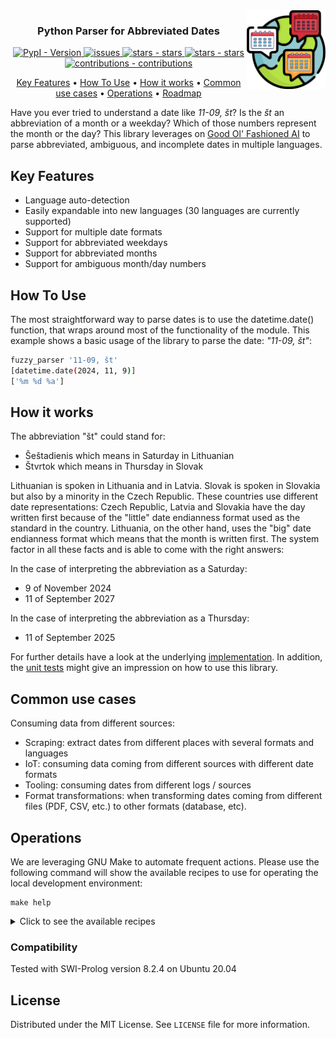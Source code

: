 <img src="https://raw.githubusercontent.com/crgz/fuzzy_dates/master/.github/images/logo.svg" width="25%" align="right" style="border:0px solid white">

<h3 align="center">Python Parser for Abbreviated Dates</h3>

<p align="center">
    <a href="https://pypi.python.org/pypi/fuzzy_dates">
        <img src="https://img.shields.io/pypi/v/fuzzy_dates.svg" alt="PypI - Version">
    </a>
    <a href="https://github.com/crgz/fuzzy_dates/issues">
        <img src="https://img.shields.io/github/issues/crgz/fuzzy_dates.svg" alt="issues">
    </a>
    <a href="https://github.com/crgz/fuzzy_dates/stargazers">
        <img src="https://img.shields.io/github/stars/crgz/fuzzy_dates.svg" alt="stars - stars">
    </a>
    <a href="https://github.com/crgz/fuzzy_dates/graphs/contributors">
        <img src="https://img.shields.io/github/contributors/crgz/fuzzy_dates.svg" alt="stars - stars">
    </a>
    <a href="https://github.com/crgz/fuzzy_dates/blob/master/CONTRIBUTING.md">
        <img src="https://img.shields.io/badge/contributions-welcome-brightgreen.svg?style=flat" alt="contributions - contributions">
    </a>
</p>

<p align="center">
    <a href="#user-content-key-features">Key Features</a> •
    <a href="#user-content-how-to-use">How To Use</a> •
    <a href="#user-content-how-it-works">How it works</a> •
    <a href="#user-content-common-use-cases">Common use cases</a> •
    <a href="#user-content-operations">Operations</a> •
    <a href="#user-content-roadmap">Roadmap</a>
</p>

Have you ever tried to understand a date like *11-09, št*? Is the *št* an abbreviation of a month or a weekday? Which of
those numbers represent the month or the day? This library leverages on [Good Ol' Fashioned
AI](https://www.cambridge.org/core/books/abs/cambridge-handbook-of-artificial-intelligence/gofai/FCF7D6DD921658FE8AE9F2A2B0FECBDD)
to parse abbreviated, ambiguous, and incomplete dates in multiple languages.

## Key Features

* Language auto-detection
* Easily expandable into new languages (30 languages are currently supported)
* Support for multiple date formats
* Support for abbreviated weekdays
* Support for abbreviated months
* Support for ambiguous month/day numbers

## How To Use

The most straightforward way to parse dates is to use the datetime.date() function, that wraps around most of the
functionality of the module.  This example shows a basic usage of the library to parse the date: *"11-09, št"*:

```bash
fuzzy_parser '11-09, št'
[datetime.date(2024, 11, 9)]
['%m %d %a']
```

## How it works

The abbreviation "št" could stand for:
- Šeštadienis which means in Saturday in Lithuanian
- Štvrtok which means in Thursday in Slovak

Lithuanian is spoken in Lithuania and in Latvia. Slovak is spoken in Slovakia but also by a minority in the Czech Republic.
These countries use different date representations: Czech Republic, Latvia and Slovakia have the day written first because of
the "little" date endianness format used as the standard in the country. Lithuania, on the other hand, uses the "big" date
endianness format which means that the month is written first. The system factor in all these facts and is able to come with
the right answers:

In the case of interpreting the abbreviation as a Saturday:
-  9 of November 2024
- 11 of September 2027

In the case of interpreting the abbreviation as a Thursday:
- 11 of September 2025

For further details have a look at the underlying
[implementation](https://github.com/crgz/abbreviated_dates/blob/main/prolog/abbreviated_dates.pl). In addition, the [unit
tests](https://github.com/crgz/abbreviated_dates/blob/main/prolog/abbreviated_dates.pl.plt) might give an impression on how
to use this library.

## Common use cases

Consuming data from different sources:

* Scraping: extract dates from different places with several formats and languages
* IoT: consuming data coming from different sources with different date formats
* Tooling: consuming dates from different logs / sources
* Format transformations: when transforming dates coming from different files (PDF, CSV, etc.) to other formats (database, etc).

## Operations

We are leveraging GNU Make to automate frequent actions. Please use the following command will show the available recipes
to use for operating the local development environment:

```commandline
make help
```
<details>
  <summary>Click to see the available recipes</summary>

| Command     | Description                                                         |
|-------------|---------------------------------------------------------------------|
| help        | Print this help                                                     |
| synchronize | Switch to the main branch, fetch changes & delete merged branches   |
| test        | Run the test suite                                                  |
| run-time    | Install the packages packs required for the development environment |
| install     | Install the latest library release                                  |
| uninstall   | Uninstall the latest library release                                |
| release     | Release recipe to be use from Github Actions                        |
| bump        | Increase the version number                                         |
| build       | Build and check distribution packages                               |
| publish     | Publish the diagrams                                                |
| workflow    | Creates the Diagrams                                                |
| remove-all  | Remove packages and packs                                           |
| clean       | Remove debris                                                       |
</details>

### Compatibility

Tested with SWI-Prolog version 8.2.4 on Ubuntu 20.04

## License

Distributed under the MIT License. See `LICENSE` file for more information.

